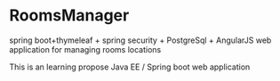 # RoomsManager
spring boot+thymeleaf + spring security + PostgreSql + AngularJS web application for managing rooms locations

This is an learning propose Java EE / Spring boot web application

